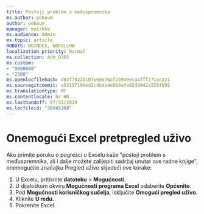 ```yaml
---
title: Postoji problem s međuspremnika
ms.author: pebaum
author: pebaum
manager: mnirkhe
ms.audience: Admin
ms.topic: article
ROBOTS: NOINDEX, NOFOLLOW
localization_priority: Normal
ms.collection: Adm_O365
ms.custom:
- "9000688"
- "2580"
ms.openlocfilehash: d82f7922bc0fe68e76af23949ecaafff771ac221
ms.sourcegitcommit: a53157190ed2c4bdade088afa45dd942a559fb95
ms.translationtype: MT
ms.contentlocale: hr-HR
ms.lasthandoff: 07/31/2019
ms.locfileid: "36045368"
---
```

# <a name="disable-excel-live-preview"></a>Onemogući Excel pretpregled uživo

Ako primite poruku o pogrešci u Excelu kaže "postoji problem s međuspremnika, ali i dalje možete zalijepiti sadržaj unutar ove radne knjige", onemogućite značajku Pregled uživo slijedeći ove korake:

1. U Excelu, pritisnite **datoteku** > **Mogućnosti**.
3. U dijaloškom okviru **Mogućnosti programa Excel** odaberite **Općenito**.
4. Pod **Mogućnosti korisničkog sučelja**, isključite **Omogući pregled uživo**.
5. Kliknite **U redu**.
6. Pokrenite Excel.